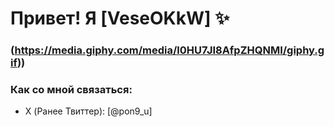 # Привет! Я [VeseOKkW] ✨   
### (https://media.giphy.com/media/l0HU7JI8AfpZHQNMI/giphy.gif))
### Как со мной связаться:
- X (Ранее Твиттер): [@pon9_u]  
